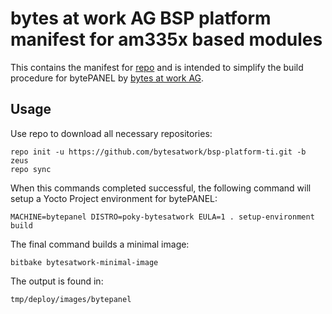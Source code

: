 # bytes at work AG BSP platform manifest for am335x based modules

This contains the manifest for [repo](https://source.android.com/setup/develop/repo) and is intended to
simplify the build procedure for bytePANEL by [bytes at work AG](https://www.bytesatwork.ch).

## Usage

Use repo to download all necessary repositories:

	repo init -u https://github.com/bytesatwork/bsp-platform-ti.git -b zeus
	repo sync

When this commands completed successful, the following command will setup a
Yocto Project environment for bytePANEL:

	MACHINE=bytepanel DISTRO=poky-bytesatwork EULA=1 . setup-environment build

The final command builds a minimal image:

	bitbake bytesatwork-minimal-image

The output is found in:

	tmp/deploy/images/bytepanel
